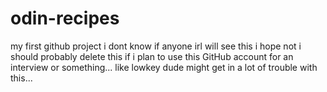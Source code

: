 # odin-recipes
my first github project i dont know if anyone irl will see this i hope not i should probably delete this if i plan to use this GitHub account for an interview or something... like lowkey dude might get in a lot of trouble with this...